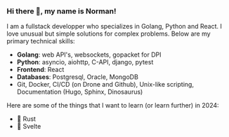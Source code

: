 ### Hi there 👋, my name is Norman!

I am a fullstack developper who specializes in Golang, Python and React. I love unusual but simple solutions for complex problems.
Below are my primary technical skills:

- **Golang**: web API's, websockets, gopacket for DPI
- **Python**: asyncio, aiohttp, C-API, django, pytest
- **Frontend**: React
- **Databases**: Postgresql, Oracle, MongoDB
- Git, Docker, CI/CD (on Drone and Github), Unix-like scripting, Documentation (Hugo, Sphinx, Dinosaurus)

Here are some of the things that I want to learn (or learn further) in 2024:

- 🤔 Rust
- 🌱 Svelte

<!--
**rockwelln/rockwelln** is a ✨ _special_ ✨ repository because its `README.md` (this file) appears on your GitHub profile.

Here are some ideas to get you started:

- 🔭 I’m currently working on ...
- 🌱 I’m currently learning ...
- 👯 I’m looking to collaborate on ...
- 🤔 I’m looking for help with ...
- 💬 Ask me about ...
- 📫 How to reach me: ...
- 😄 Pronouns: ...
- ⚡ Fun fact: ...
-->
